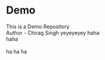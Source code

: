 # Demo
This is a Demo Repository
<br>
Author - Chirag Singh
yeyeyeyey
haha
<br>
haha
<br>
<br>
ha
ha
ha

